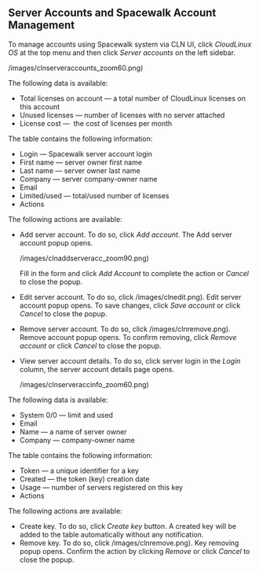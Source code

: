 ## Server Accounts and Spacewalk Account Management


To manage accounts using Spacewalk system via CLN UI, click _CloudLinux OS_ at the top menu and then click _Server accounts_ on the left sidebar.

/images/clnserveraccounts_zoom60.png)

The following data is available:

* Total licenses on account — a total number of CloudLinux licenses on this account
* Unused licenses — number of licenses with no server attached
* License cost —  the cost of licenses per month

The table contains the following information:

* Login — Spacewalk server account login
* First name — server owner first name
* Last name — server owner last name
* Company — server company-owner name
* Email
* Limited/used — total/used number of licenses
* Actions

The following actions are available:

* Add server account. To do so, click _Add account_. The Add server account popup opens.

    /images/clnaddserveracc_zoom90.png)

    Fill in the form and click _Add Account_ to complete the action or _Cancel_ to close the popup.

* Edit server account. To do so, click /images/clnedit.png). Edit server account popup opens. To save changes, click _Save account_ or click _Cancel_ to close the popup.
* Remove server account. To do so, click /images/clnremove.png). Remove account popup opens. To confirm removing, click _Remove account_ or click _Cancel_ to close the popup.
* View server account details. To do so, click server login in the _Login_ column, the server account details page opens.

   /images/clnserveraccinfo_zoom60.png)

The following data is available:

* System 0/0 — limit and used
* Email
* Name — a name of server owner
* Company — company-owner name

The table contains the following information:

* Token — a unique identifier for a key
* Created — the token (key) creation date
* Usage — number of servers registered on this key
* Actions

The following actions are available:

* Create key. To do so, click _Create key_ button. A created key will be added to the table automatically without any notification.
* Remove key. To do so, click /images/clnremove.png). Key removing popup opens. Confirm the action by clicking _Remove_ or click _Cancel_ to close the popup.

